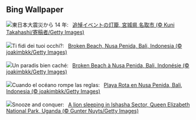 ## Bing Wallpaper
![](https://www.bing.com/th?id=OHR.TohokuEarthquake2025_JA-JP8965651144_UHD.jpg&w=1000)東日本大震災から 14 年:&nbsp;&ensp;[追悼イベントの灯籠, 宮城県 名取市 (© Kuni Takahashi/寄稿者/Getty Images)](https://www.bing.com/th?id=OHR.TohokuEarthquake2025_JA-JP8965651144_UHD.jpg)
<br><br/>
![](https://www.bing.com/th?id=OHR.NusaPenida_IT-IT9952682567_UHD.jpg&w=1000)Ti fidi dei tuoi occhi?:&nbsp;&ensp;[Broken Beach, Nusa Penida, Bali, Indonesia (© joakimbkk/Getty Images)](https://www.bing.com/th?id=OHR.NusaPenida_IT-IT9952682567_UHD.jpg)
<br><br/>
![](https://www.bing.com/th?id=OHR.NusaPenida_FR-FR6937590982_UHD.jpg&w=1000)Un paradis bien caché:&nbsp;&ensp;[Broken Beach à Nusa Penida, Bali, Indonésie (© joakimbkk/Getty Images)](https://www.bing.com/th?id=OHR.NusaPenida_FR-FR6937590982_UHD.jpg)
<br><br/>
![](https://www.bing.com/th?id=OHR.NusaPenida_ES-ES7408212429_UHD.jpg&w=1000)Cuando el océano rompe las reglas:&nbsp;&ensp;[Playa Rota en Nusa Penida, Bali, Indonesia (© joakimbkk/Getty Images)](https://www.bing.com/th?id=OHR.NusaPenida_ES-ES7408212429_UHD.jpg)
<br><br/>
![](https://www.bing.com/th?id=OHR.NappingLion_EN-GB1135783379_UHD.jpg&w=1000)Snooze and conquer:&nbsp;&ensp;[A lion sleeping in Ishasha Sector, Queen Elizabeth National Park, Uganda (© Gunter Nuyts/Getty Images)](https://www.bing.com/th?id=OHR.NappingLion_EN-GB1135783379_UHD.jpg)
<br><br/>

